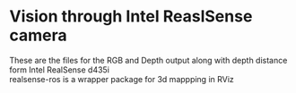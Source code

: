 # Vision through Intel ReaslSense camera

These are the files for the RGB and Depth output along with depth distance form Intel RealSense d435i<br/>
realsense-ros is a wrapper package for 3d mappping in RViz

